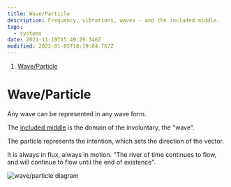```yaml
---
title: Wave/Particle
description: Frequency, vibrations, waves - and the included middle.
tags:
  - systems
date: 2021-11-19T15:49:29.346Z
modified: 2022-01-05T18:19:04.767Z
---
```


1. [Wave/Particle](#waveparticle)

# Wave/Particle

Any wave can be represented in any wave form.

The [included middle](/posts/qkab/middle/) is the domain of the involuntary, the "wave".

The particle represents the intention, which sets the direction of the vector.

It is always in flux, always in motion. "The river of time continues to flow, and will continue to flow until the end of existence".

![wave/particle diagram](/posts/img/qkab/wave_particle.png)
